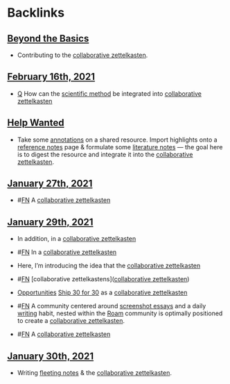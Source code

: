 
# Backlinks
## [Beyond the Basics](<Beyond the Basics.md>)
- Contributing to the [collaborative zettelkasten](<collaborative zettelkasten.md>).

## [February 16th, 2021](<February 16th, 2021.md>)
- [Q](<Q.md>) How can the [scientific method](<scientific method.md>) be integrated into [collaborative zettelkasten](<collaborative zettelkasten.md>)

## [Help Wanted](<Help Wanted.md>)
- Take some [annotations](<annotations.md>) on a shared resource. Import highlights onto a [reference notes](<reference notes.md>) page & formulate some [literature notes](<literature notes.md>) — the goal here is to digest the resource and integrate it into the [collaborative zettelkasten](<collaborative zettelkasten.md>).

## [January 27th, 2021](<January 27th, 2021.md>)
- #[FN](<FN.md>) A [collaborative zettelkasten](<collaborative zettelkasten.md>)

## [January 29th, 2021](<January 29th, 2021.md>)
- In addition, in a [collaborative zettelkasten](<collaborative zettelkasten.md>)

- #[FN](<FN.md>) In a [collaborative zettelkasten](<collaborative zettelkasten.md>)

- Here, I’m introducing the idea that the [collaborative zettelkasten](<collaborative zettelkasten.md>)

- #[FN](<FN.md>) [collaborative zettelkastens]([collaborative zettelkasten](<collaborative zettelkasten.md>))

- [Opportunities](<Opportunities.md>) [Ship 30 for 30](<Ship 30 for 30.md>) as a [collaborative zettelkasten](<collaborative zettelkasten.md>)

- #[FN](<FN.md>) A community centered around [screenshot essays](<screenshot essays.md>) and a daily [writing](<writing.md>) habit, nested within the [Roam](<Roam.md>) community is optimally positioned to create a [collaborative zettelkasten](<collaborative zettelkasten.md>).

- #[FN](<FN.md>) A [collaborative zettelkasten](<collaborative zettelkasten.md>)

## [January 30th, 2021](<January 30th, 2021.md>)
- Writing [fleeting notes](<fleeting notes.md>) & the [collaborative zettelkasten](<collaborative zettelkasten.md>).

